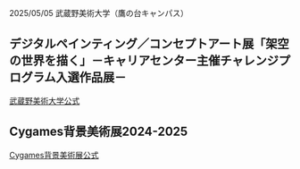 2025/05/05 武蔵野美術大学（鷹の台キャンパス）

## デジタルペインティング／コンセプトアート展「架空の世界を描く」－キャリアセンター主催チャレンジプログラム入選作品展－
[武蔵野美術大学公式](https://www.musabi.ac.jp/topics/20250417_03_01/)

## Cygames背景美術展2024-2025
[Cygames背景美術展公式](https://exhibition-cygames.jp/tokyo/)
